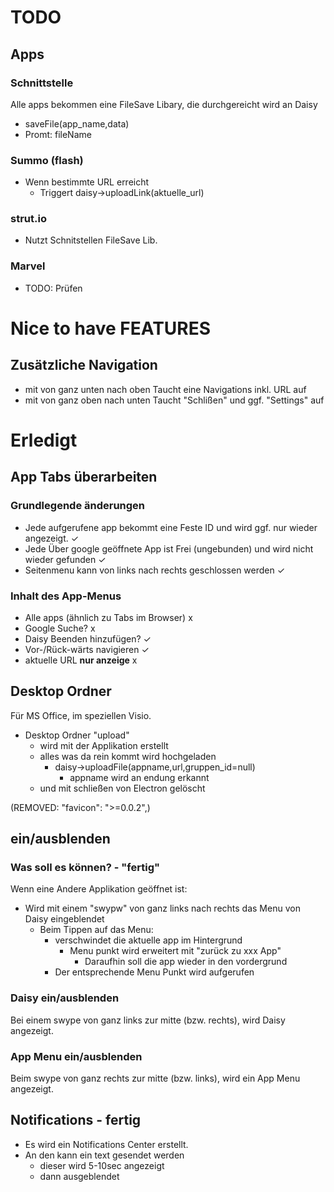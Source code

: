 # TODO

## Apps
### Schnittstelle
Alle apps bekommen eine FileSave Libary, die durchgereicht wird an Daisy
* saveFile(app_name,data)
* Promt: fileName
### Summo (flash)
* Wenn bestimmte URL erreicht
  * Triggert daisy->uploadLink(aktuelle_url)
### strut.io
* Nutzt Schnitstellen FileSave Lib.
### Marvel
* TODO: Prüfen


# Nice to have FEATURES
## Zusätzliche Navigation
* mit von ganz unten nach oben Taucht eine Navigations inkl. URL auf
* mit von ganz oben nach unten Taucht "Schlißen" und ggf. "Settings" auf

# Erledigt

## App Tabs überarbeiten
### Grundlegende änderungen
* Jede aufgerufene app bekommt eine Feste ID und wird ggf. nur wieder angezeigt. ✓
* Jede Über google geöffnete App ist Frei (ungebunden) und wird nicht wieder gefunden ✓
* Seitenmenu kann von links nach rechts geschlossen werden ✓
### Inhalt des App-Menus
* Alle apps (ähnlich zu Tabs im Browser) x
* Google Suche? x
* Daisy Beenden hinzufügen? ✓
* Vor-/Rück-wärts navigieren ✓
* aktuelle URL **nur anzeige** x

## Desktop Ordner
Für MS Office, im speziellen Visio.
* Desktop Ordner "upload"
  * wird mit der Applikation erstellt
  * alles was da rein kommt wird hochgeladen
    * daisy->uploadFile(appname,url,gruppen_id=null)
      * appname wird an endung erkannt
  * und mit schließen von Electron gelöscht

(REMOVED: "favicon": ">=0.0.2",)

## ein/ausblenden
### Was soll es können? - "fertig"
Wenn eine Andere Applikation geöffnet ist:
  * Wird mit einem "swypw" von ganz links nach rechts das Menu von Daisy eingeblendet
    * Beim Tippen auf das Menu:
      * verschwindet die aktuelle app im Hintergrund
        * Menu punkt wird erweitert mit "zurück zu xxx App"
          * Daraufhin soll die app wieder in den vordergrund
      * Der entsprechende Menu Punkt wird aufgerufen
### Daisy ein/ausblenden
Bei einem swype von ganz links zur mitte (bzw. rechts), wird Daisy angezeigt.
### App Menu ein/ausblenden
Beim swype von ganz rechts zur mitte (bzw. links), wird ein App Menu angezeigt.

## Notifications - fertig
* Es wird ein Notifications Center erstellt.
* An den kann ein text gesendet werden
  * dieser wird 5-10sec angezeigt
  * dann ausgeblendet
